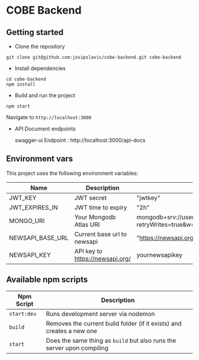 # COBE Backend

## Getting started

- Clone the repository

```
git clone git@github.com:josipslavic/cobe-backend.git cobe-backend
```

- Install dependencies

```
cd cobe-backend
npm install
```

- Build and run the project

```
npm start
```

Navigate to `http://localhost:3000`

- API Document endpoints

  swagger-ui Endpoint : http://localhost:3000/api-docs

## Environment vars

This project uses the following environment variables:

| Name             | Description                     | Default Value                                                                           |
| ---------------- | ------------------------------- | --------------------------------------------------------------------------------------- |
| JWT_KEY          | JWT secret                      | "jwtkey"                                                                                |
| JWT_EXPIRES_IN   | JWT time to expiry              | "2h"                                                                                    |
| MONGO_URI        | Your Mongodb Atlas URI          | mongodb+srv://username:password@yourdatabase.mongodb.net/?retryWrites=true&w=majority   |
| NEWSAPI_BASE_URL | Current base url to newsapi     | "https://newsapi.org/v2"                                                                |
| NEWSAPI_KEY      | API key to https://newsapi.org/ | yournewsapikey                                                                          |

## Available npm scripts

| Npm Script  | Description                                                            |
| ----------- | ---------------------------------------------------------------------- |
| `start:dev` | Runs development server via nodemon                                    |
| `build`     | Removes the current build folder (if it exists) and creates a new one  |
| `start`     | Does the same thing as `build` but also runs the server upon compiling |
